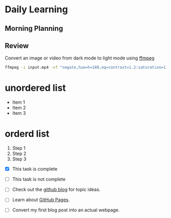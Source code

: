# Daily Learning
## Morning Planning

## Review

Convert an image or video from dark mode to light mode using [ffmpeg](https://www.ffmpeg.org)

```bash
ffmpeg -i input.mp4 -vf "negate,hue=h=180,eq=contrast=1.2:saturation=1.1" output.mp4
```
# unordered list
- Item 1
- Item 2
- Item 3

# orderd list
1. Step 1
1. Step 2
1. Step 3

- [x] This task is complete
- [ ] This task is not complete


- [ ] Check out the [github blog](https://github.blog/) for topic ideas.
- [ ] Learn about [GitHub Pages](https://skills.github.com/#first-day-on-github).
- [ ] Convert my first blog post into an actual webpage.
